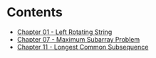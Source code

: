 Contents
==============================
* [Chapter 01 - Left Rotating String](01.0.md)
* [Chapter 07 - Maximum Subarray Problem](07.0.md)
* [Chapter 11 - Longest Common Subsequence](11.0.md)
